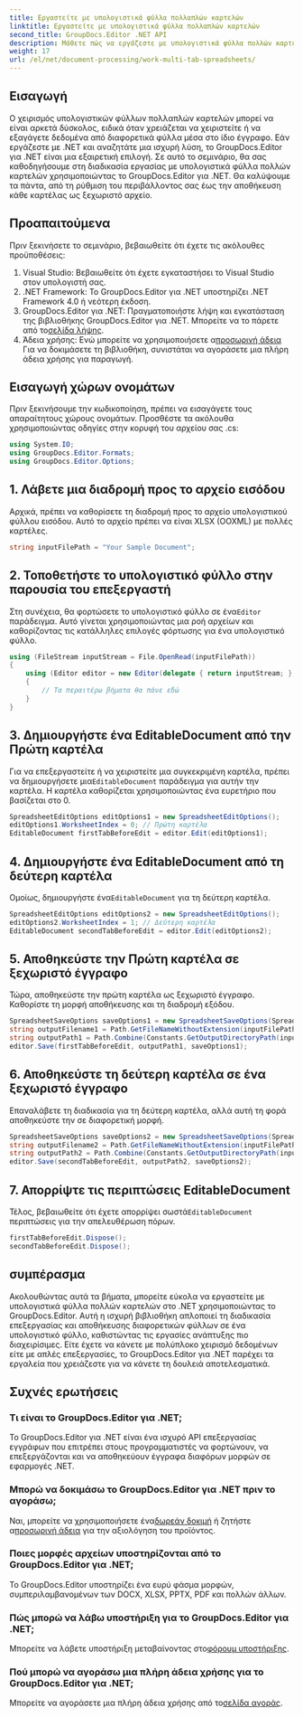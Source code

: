 ```yaml
---
title: Εργαστείτε με υπολογιστικά φύλλα πολλαπλών καρτελών
linktitle: Εργαστείτε με υπολογιστικά φύλλα πολλαπλών καρτελών
second_title: GroupDocs.Editor .NET API
description: Μάθετε πώς να εργάζεστε με υπολογιστικά φύλλα πολλών καρτελών στο .NET χρησιμοποιώντας το GroupDocs.Editor. Περιλαμβάνονται οδηγός βήμα προς βήμα, παραδείγματα κώδικα και βέλτιστες πρακτικές.
weight: 17
url: /el/net/document-processing/work-multi-tab-spreadsheets/
---
```

## Εισαγωγή
Ο χειρισμός υπολογιστικών φύλλων πολλαπλών καρτελών μπορεί να είναι αρκετά δύσκολος, ειδικά όταν χρειάζεται να χειριστείτε ή να εξαγάγετε δεδομένα από διαφορετικά φύλλα μέσα στο ίδιο έγγραφο. Εάν εργάζεστε με .NET και αναζητάτε μια ισχυρή λύση, το GroupDocs.Editor για .NET είναι μια εξαιρετική επιλογή. Σε αυτό το σεμινάριο, θα σας καθοδηγήσουμε στη διαδικασία εργασίας με υπολογιστικά φύλλα πολλών καρτελών χρησιμοποιώντας το GroupDocs.Editor για .NET. Θα καλύψουμε τα πάντα, από τη ρύθμιση του περιβάλλοντος σας έως την αποθήκευση κάθε καρτέλας ως ξεχωριστό αρχείο.
## Προαπαιτούμενα
Πριν ξεκινήσετε το σεμινάριο, βεβαιωθείτε ότι έχετε τις ακόλουθες προϋποθέσεις:
1. Visual Studio: Βεβαιωθείτε ότι έχετε εγκαταστήσει το Visual Studio στον υπολογιστή σας.
2. .NET Framework: Το GroupDocs.Editor για .NET υποστηρίζει .NET Framework 4.0 ή νεότερη έκδοση.
3. GroupDocs.Editor για .NET: Πραγματοποιήστε λήψη και εγκατάσταση της βιβλιοθήκης GroupDocs.Editor για .NET. Μπορείτε να το πάρετε από το[σελίδα λήψης](https://releases.groupdocs.com/editor/net/).
4.  Άδεια χρήσης: Ενώ μπορείτε να χρησιμοποιήσετε α[προσωρινή άδεια](https://purchase.groupdocs.com/temporary-license/) Για να δοκιμάσετε τη βιβλιοθήκη, συνιστάται να αγοράσετε μια πλήρη άδεια χρήσης για παραγωγή.
## Εισαγωγή χώρων ονομάτων
Πριν ξεκινήσουμε την κωδικοποίηση, πρέπει να εισαγάγετε τους απαραίτητους χώρους ονομάτων. Προσθέστε τα ακόλουθα χρησιμοποιώντας οδηγίες στην κορυφή του αρχείου σας .cs:
```csharp
using System.IO;
using GroupDocs.Editor.Formats;
using GroupDocs.Editor.Options;
```
## 1. Λάβετε μια διαδρομή προς το αρχείο εισόδου
Αρχικά, πρέπει να καθορίσετε τη διαδρομή προς το αρχείο υπολογιστικού φύλλου εισόδου. Αυτό το αρχείο πρέπει να είναι XLSX (OOXML) με πολλές καρτέλες.
```csharp
string inputFilePath = "Your Sample Document";
```
## 2. Τοποθετήστε το υπολογιστικό φύλλο στην παρουσία του επεξεργαστή
 Στη συνέχεια, θα φορτώσετε το υπολογιστικό φύλλο σε ένα`Editor` παράδειγμα. Αυτό γίνεται χρησιμοποιώντας μια ροή αρχείων και καθορίζοντας τις κατάλληλες επιλογές φόρτωσης για ένα υπολογιστικό φύλλο.
```csharp
using (FileStream inputStream = File.OpenRead(inputFilePath))
{
    using (Editor editor = new Editor(delegate { return inputStream; }, delegate { return new SpreadsheetLoadOptions(); }))
    {
        // Τα περαιτέρω βήματα θα πάνε εδώ
    }
}
```
## 3. Δημιουργήστε ένα EditableDocument από την Πρώτη καρτέλα
 Για να επεξεργαστείτε ή να χειριστείτε μια συγκεκριμένη καρτέλα, πρέπει να δημιουργήσετε μια`EditableDocument` παράδειγμα για αυτήν την καρτέλα. Η καρτέλα καθορίζεται χρησιμοποιώντας ένα ευρετήριο που βασίζεται στο 0.
```csharp
SpreadsheetEditOptions editOptions1 = new SpreadsheetEditOptions();
editOptions1.WorksheetIndex = 0; // Πρώτη καρτέλα
EditableDocument firstTabBeforeEdit = editor.Edit(editOptions1);
```
## 4. Δημιουργήστε ένα EditableDocument από τη δεύτερη καρτέλα
 Ομοίως, δημιουργήστε ένα`EditableDocument` για τη δεύτερη καρτέλα.
```csharp
SpreadsheetEditOptions editOptions2 = new SpreadsheetEditOptions();
editOptions2.WorksheetIndex = 1; // Δεύτερη καρτέλα
EditableDocument secondTabBeforeEdit = editor.Edit(editOptions2);
```
## 5. Αποθηκεύστε την Πρώτη καρτέλα σε ξεχωριστό έγγραφο
Τώρα, αποθηκεύστε την πρώτη καρτέλα ως ξεχωριστό έγγραφο. Καθορίστε τη μορφή αποθήκευσης και τη διαδρομή εξόδου.
```csharp
SpreadsheetSaveOptions saveOptions1 = new SpreadsheetSaveOptions(SpreadsheetFormats.Xlsm);
string outputFilename1 = Path.GetFileNameWithoutExtension(inputFilePath) + "_tab1.xlsm";
string outputPath1 = Path.Combine(Constants.GetOutputDirectoryPath(inputFilePath), outputFilename1);
editor.Save(firstTabBeforeEdit, outputPath1, saveOptions1);
```
## 6. Αποθηκεύστε τη δεύτερη καρτέλα σε ένα ξεχωριστό έγγραφο
Επαναλάβετε τη διαδικασία για τη δεύτερη καρτέλα, αλλά αυτή τη φορά αποθηκεύστε την σε διαφορετική μορφή.
```csharp
SpreadsheetSaveOptions saveOptions2 = new SpreadsheetSaveOptions(SpreadsheetFormats.Xlsb);
string outputFilename2 = Path.GetFileNameWithoutExtension(inputFilePath) + "_tab2.xlsb";
string outputPath2 = Path.Combine(Constants.GetOutputDirectoryPath(inputFilePath), outputFilename2);
editor.Save(secondTabBeforeEdit, outputPath2, saveOptions2);
```
## 7. Απορρίψτε τις περιπτώσεις EditableDocument
 Τέλος, βεβαιωθείτε ότι έχετε απορρίψει σωστά`EditableDocument` περιπτώσεις για την απελευθέρωση πόρων.
```csharp
firstTabBeforeEdit.Dispose();
secondTabBeforeEdit.Dispose();
```

## συμπέρασμα
Ακολουθώντας αυτά τα βήματα, μπορείτε εύκολα να εργαστείτε με υπολογιστικά φύλλα πολλών καρτελών στο .NET χρησιμοποιώντας το GroupDocs.Editor. Αυτή η ισχυρή βιβλιοθήκη απλοποιεί τη διαδικασία επεξεργασίας και αποθήκευσης διαφορετικών φύλλων σε ένα υπολογιστικό φύλλο, καθιστώντας τις εργασίες ανάπτυξης πιο διαχειρίσιμες. Είτε έχετε να κάνετε με πολύπλοκο χειρισμό δεδομένων είτε με απλές επεξεργασίες, το GroupDocs.Editor για .NET παρέχει τα εργαλεία που χρειάζεστε για να κάνετε τη δουλειά αποτελεσματικά.
## Συχνές ερωτήσεις
### Τι είναι το GroupDocs.Editor για .NET;
Το GroupDocs.Editor για .NET είναι ένα ισχυρό API επεξεργασίας εγγράφων που επιτρέπει στους προγραμματιστές να φορτώνουν, να επεξεργάζονται και να αποθηκεύουν έγγραφα διαφόρων μορφών σε εφαρμογές .NET.
### Μπορώ να δοκιμάσω το GroupDocs.Editor για .NET πριν το αγοράσω;
 Ναι, μπορείτε να χρησιμοποιήσετε ένα[δωρεάν δοκιμή](https://releases.groupdocs.com/) ή ζητήστε α[προσωρινή άδεια](https://purchase.groupdocs.com/temporary-license/) για την αξιολόγηση του προϊόντος.
### Ποιες μορφές αρχείων υποστηρίζονται από το GroupDocs.Editor για .NET;
Το GroupDocs.Editor υποστηρίζει ένα ευρύ φάσμα μορφών, συμπεριλαμβανομένων των DOCX, XLSX, PPTX, PDF και πολλών άλλων.
### Πώς μπορώ να λάβω υποστήριξη για το GroupDocs.Editor για .NET;
 Μπορείτε να λάβετε υποστήριξη μεταβαίνοντας στο[φόρουμ υποστήριξης](https://forum.groupdocs.com/c/editor/20).
### Πού μπορώ να αγοράσω μια πλήρη άδεια χρήσης για το GroupDocs.Editor για .NET;
 Μπορείτε να αγοράσετε μια πλήρη άδεια χρήσης από το[σελίδα αγοράς](https://purchase.groupdocs.com/buy).
